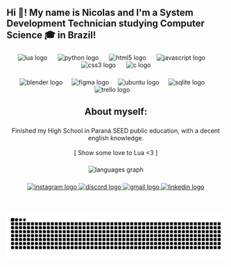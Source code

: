 <h2 align="left">Hi 🤗! My name is Nicolas and I'm a System Development Technician studying Computer Science 🎓 in Brazil!</h2>

###

<div align="center">
  <img src="https://skillicons.dev/icons?i=lua" height="50" alt="lua logo"  />
  <img width="16" />
  <img src="https://skillicons.dev/icons?i=py" height="50" alt="python logo"  />
  <img width="16" />
  <img src="https://skillicons.dev/icons?i=html" height="50" alt="html5 logo"  />
  <img width="16" />
  <img src="https://skillicons.dev/icons?i=js" height="50" alt="javascript logo"  />
  <img width="16" />
  <img src="https://skillicons.dev/icons?i=css" height="50" alt="css3 logo"  />
  <img width="16" />
  <img src="https://skillicons.dev/icons?i=c" height="50" alt="c logo"  />
  
</div>

###

<div align="center">
  <img src="https://cdn.simpleicons.org/blender/F5792A" height="28" alt="blender logo"  />
  <img width="13" />
  <img src="https://cdn.simpleicons.org/figma/F24E1E" height="28" alt="figma logo"  />
  <img width="13" />
  <img src="https://cdn.simpleicons.org/ubuntu/E95420" height="28" alt="ubuntu logo"  />
  <img width="13" />
  <img src="https://cdn.simpleicons.org/sqlite/003B57" height="28" alt="sqlite logo"  />
  <img width="13" />
  <img src="https://cdn.simpleicons.org/trello/0052CC" height="28" alt="trello logo"  />
  <img width="13" />
</div>

###

<h2 align="center">About myself:</h2>

###

<p align="center">Finished my High School in Paraná SEED public education, with a decent english knowledge.<br><br>[ Show some love to Lua <3 ]</p>

###

<div align="center">
  <img src="https://github-readme-stats.vercel.app/api/top-langs?username=Nicolasponge&locale=en&hide_title=true&layout=compact&card_width=320&langs_count=6&theme=github_dark&hide_border=true&order=2" height="130" alt="languages graph"  />
</div>

###

<div align="center">
  <a href="https://www.instagram.com/niterleski/" target="_blank">
    <img src="https://img.shields.io/static/v1?message=Instagram&logo=instagram&label=&color=E4405F&logoColor=white&labelColor=&style=for-the-badge" height="35" alt="instagram logo"  />
  </a>
  <a href="https://discordapp.com/users/niterleski" target="_blank">
    <img src="https://img.shields.io/static/v1?message=Discord&logo=discord&label=&color=7289DA&logoColor=white&labelColor=&style=for-the-badge" height="35" alt="discord logo"  />
  </a>
  <a href="mailto:ni.terleski@gmail.com" target="_blank">
    <img src="https://img.shields.io/static/v1?message=Gmail&logo=gmail&label=&color=D14836&logoColor=white&labelColor=&style=for-the-badge" height="35" alt="gmail logo"  />
  </a>
  <a href="https://www.linkedin.com/in/nicolas-terleski-de-oliveira-7a71102bb/" target="_blank">
    <img src="https://img.shields.io/static/v1?message=LinkedIn&logo=linkedin&label=&color=0077B5&logoColor=white&labelColor=&style=for-the-badge" height="35" alt="linkedin logo"  />
  </a>
</div>

###

<br clear="both">

![Snake animation](https://raw.githubusercontent.com/Nicolasponge/Nicolasponge/output/snake.svg)

###
